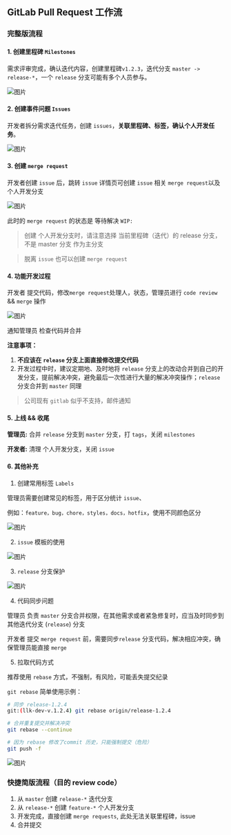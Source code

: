 ## GitLab Pull Request 工作流

### 完整版流程

#### 1. 创建里程碑 `Milestones`

需求评审完成，确认迭代内容，创建里程碑`v1.2.3`，迭代分支 `master -> release-*`，一个 `release` 分支可能有多个人员参与。

![图片](./images/milestones.png)

#### 2. 创建事件问题 `Issues`

开发者拆分需求迭代任务，创建 `issues`，**关联里程碑、标签，确认个人开发任务**。

![图片](./images/issue.png)

#### 3. 创建 `merge request`

开发者创建 `issue` 后，跳转 `issue` 详情页可创建 `issue` 相关 `merge request`以及个人开发分支

![图片](./images/issue-detail.png)

此时的 `merge request` 的状态是 等待解决 `WIP:`

> 创建 个人开发分支时，请注意选择 当前里程碑（迭代）的 release 分支，不是 master 分支 作为主分支

> 脱离 `issue` 也可以创建 `merge request`

#### 4. 功能开发过程

开发者 提交代码，修改`merge request`处理人，状态，管理员进行 `code review` && `merge` 操作

![图片](./images/mr-detail.png)

通知管理员 检查代码并合并

**注意事项：**

1. **不应该在 `release` 分支上面直接修改提交代码**
1. 开发过程中时，建议定期地、及时地将 `release` 分支上的改动合并到自己的开发分支，提前解决冲突，避免最后一次性进行大量的解决冲突操作；`release` 分支合并到 `master` 同理

> 公司现有 `gitlab` 似乎不支持，邮件通知

#### 5. 上线 && 收尾

**管理员:** 合并 `release` 分支到 `master` 分支，打 `tags`，关闭 `milestones`

**开发者:** 清理 个人开发分支，关闭 `issue`

#### 6. 其他补充

1. 创建常用标签 `Labels`

管理员需要创建常见的标签，用于区分统计 `issue`、

例如：`feature，bug，chore，styles，docs，hotfix`，使用不同颜色区分

![图片](./images/label.png)

2. `issue` 模板的使用

![图片](./images/issue-templates.png)

3. `release` 分支保护

![图片](./images/protected-branch.png)

4. 代码同步问题

管理员 负责 `master` 分支合并权限，在其他需求或者紧急修复时，应当及时同步到其他迭代分支 (`release`) 分支

开发者 提交 `merge request` 前，需要同步`release` 分支代码，解决相应冲突，确保管理员能直接 `merge`

5. 拉取代码方式

推荐使用 `rebase` 方式，不强制，有风险，可能丢失提交纪录

`git rebase` 简单使用示例：

```bash
# 同步 release-1.2.4
git:(llk-dev-v.1.2.4) git rebase origin/release-1.2.4

# 合并重复提交并解决冲突
git rebase --continue

# 因为 rebase 修改了commit 历史，只能强制提交（危险）
git push -f

```

![图片](./images/rebase.png)

### 快捷简版流程（目的 review code）

1. 从 `master` 创建 `release-*` 迭代分支
2. 从 `release-*` 创建 `feature-*` 个人开发分支
3. 开发完成，直接创建 `merge requests`, 此处无法关联里程碑，issue
4. 合并提交
